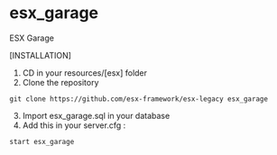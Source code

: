 # esx_garage
ESX Garage

[INSTALLATION]

1) CD in your resources/[esx] folder
2) Clone the repository
```
git clone https://github.com/esx-framework/esx-legacy esx_garage
```
3) Import esx_garage.sql in your database
4) Add this in your server.cfg :

```
start esx_garage
```
